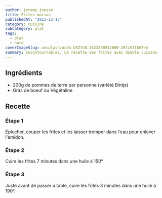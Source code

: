 ```yaml
---
author: jeremy-jousse
title: Frites maison
publishedAt: "2023-12-15"
category: cuisine
subCategory: plat
tags:
  - plat
  - nord
coverImageSlug: unsplash:ooZn_UXZ7n8:1623238912680-26fc5ffb57e4
summary: Incontournables, LA recette des frites avec double cuisson
---
```


## Ingrédients

- 200g de pommes de terre par personne (variété Bintje)
- Gras de boeuf ou Végétaline

## Recette

### Étape 1

Éplucher, couper les frites et les laisser tremper dans l'eau pour enlever l'amidon.

### Étape 2

Cuire les frites 7 minutes dans une huile à 150°

### Étape 3

Juste avant de passer à table, cuire les frites 3 minutes dans une huile à 190°.
